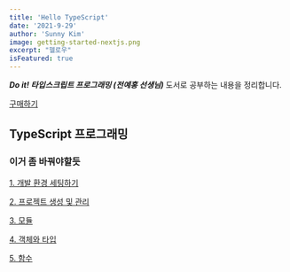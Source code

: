 ```yaml
---
title: 'Hello TypeScript'
date: '2021-9-29'
author: 'Sunny Kim'
image: getting-started-nextjs.png
excerpt: "헬로우"
isFeatured: true
---
```


***Do it! 타입스크립트 프로그래밍 (전예홍 선생님)*** 도서로 
공부하는 내용을 정리합니다.

[구매하기](http://www.yes24.com/Product/Goods/89328106)
 

## TypeScript 프로그래밍

### 이거 좀 바꿔야할듯

[1. 개발 환경 세팅하기](hello-typescript/1-setting-environment.md)

[2. 프로젝트 생성 및 관리](hello-typescript/2-open-project.md)

[3. 모듈](hello-typescript/3-modules.md)

[4. 객체와 타입](hello-typescript/4-object-and-type.md)

[5. 함수](hello-typescript/5-function.md)
